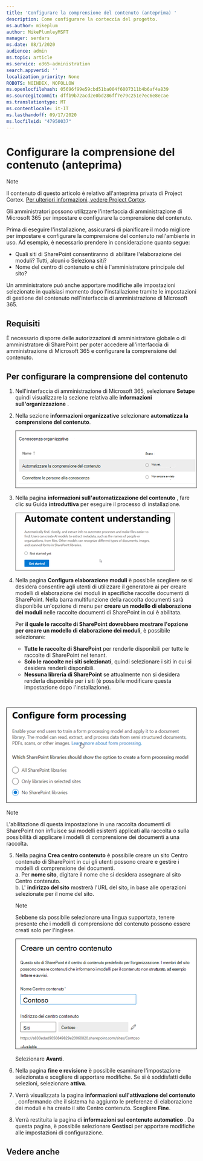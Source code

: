 ```yaml
---
title: 'Configurare la comprensione del contenuto (anteprima) '
description: Come configurare la corteccia del progetto.
ms.author: mikeplum
author: MikePlumleyMSFT
manager: serdars
ms.date: 08/1/2020
audience: admin
ms.topic: article
ms.service: o365-administration
search.appverid: ''
localization_priority: None
ROBOTS: NOINDEX, NOFOLLOW
ms.openlocfilehash: 05696f99e59cbd51ba004f6007311b4b6af4a839
ms.sourcegitcommit: dffb9b72acd2e0bd286ff7e79c251e7ec6e8ecae
ms.translationtype: MT
ms.contentlocale: it-IT
ms.lasthandoff: 09/17/2020
ms.locfileid: "47950037"
---
```

# <a name="set-up-content-understanding-preview"></a>Configurare la comprensione del contenuto (anteprima)

> [!Note] 
> Il contenuto di questo articolo è relativo all'anteprima privata di Project Cortex. [Per ulteriori informazioni, vedere Project Cortex](https://aka.ms/projectcortex).

Gli amministratori possono utilizzare l'interfaccia di amministrazione di Microsoft 365 per impostare e configurare la comprensione del contenuto. 

Prima di eseguire l'installazione, assicurarsi di pianificare il modo migliore per impostare e configurare la comprensione del contenuto nell'ambiente in uso. Ad esempio, è necessario prendere in considerazione quanto segue:
- Quali siti di SharePoint consentiranno di abilitare l'elaborazione dei moduli? Tutti, alcuni o Seleziona siti?
- Nome del centro di contenuto e chi è l'amministratore principale del sito?

Un amministratore può anche apportare modifiche alle impostazioni selezionate in qualsiasi momento dopo l'installazione tramite le impostazioni di gestione del contenuto nell'interfaccia di amministrazione di Microsoft 365.


## <a name="requirements"></a>Requisiti 
È necessario disporre delle autorizzazioni di amministratore globale o di amministratore di SharePoint per poter accedere all'interfaccia di amministrazione di Microsoft 365 e configurare la comprensione del contenuto.


## <a name="to-set-up-content-understanding"></a>Per configurare la comprensione del contenuto

1. Nell'interfaccia di amministrazione di Microsoft 365, selezionare **Setup**e quindi visualizzare la sezione relativa alle **informazioni sull'organizzazione** .
2. Nella sezione **informazioni organizzative** selezionare **automatizza la comprensione del contenuto**.<br/>

    ![Pagina di configurazione della conoscenza organizzativa](../media/content-understanding/admin-org-knowledge-options.png)</br>

3. Nella pagina **informazioni sull'automatizzazione del contenuto** , fare clic su Guida **introduttiva** per eseguire il processo di installazione.<br/>

    ![Avviare l'installazione](../media/content-understanding/admin-content-understanding-get-started.png)</br>


4. Nella pagina **Configura elaborazione moduli** è possibile scegliere se si desidera consentire agli utenti di utilizzare il generatore ai per creare modelli di elaborazione dei moduli in specifiche raccolte documenti di SharePoint. Nella barra multifunzione della raccolta documenti sarà disponibile un'opzione di menu per **creare un modello di elaborazione dei moduli** nelle raccolte documenti di SharePoint in cui è abilitata.
 
     Per **il quale le raccolte di SharePoint dovrebbero mostrare l'opzione per creare un modello di elaborazione dei moduli**, è possibile selezionare:</br>
    - **Tutte le raccolte di SharePoint** per renderle disponibili per tutte le raccolte di SharePoint nel tenant.</br>
    - **Solo le raccolte nei siti selezionati**, quindi selezionare i siti in cui si desidera renderli disponibili.</br>
    - **Nessuna libreria di SharePoint** se attualmente non si desidera renderla disponibile per i siti (è possibile modificare questa impostazione dopo l'installazione).
</br>

   ![Configurare l'elaborazione dei moduli](../media/content-understanding/admin-configforms.png)
</br>

   > [!Note]
   > L'abilitazione di questa impostazione in una raccolta documenti di SharePoint non influisce sui modelli esistenti applicati alla raccolta o sulla possibilità di applicare i modelli di comprensione dei documenti a una raccolta. 

    
5. Nella pagina **Crea centro contenuto** è possibile creare un sito Centro contenuto di SharePoint in cui gli utenti possono creare e gestire i modelli di comprensione dei documenti. </br>
    a. Per **nome sito**, digitare il nome che si desidera assegnare al sito Centro contenuto.</br>
    b. L' **indirizzo del sito** mostrerà l'URL del sito, in base alle operazioni selezionate per il nome del sito.</br>

    > [!Note] 
    > Sebbene sia possibile selezionare una lingua supportata, tenere presente che i modelli di comprensione del contenuto possono essere creati solo per l'inglese.</br>

      ![Creare centro contenuto](../media/content-understanding/admin-cu-create-cc.png)</br>


    Selezionare **Avanti**.
6. Nella pagina **fine e revisione** è possibile esaminare l'impostazione selezionata e scegliere di apportare modifiche. Se si è soddisfatti delle selezioni, selezionare **attiva**.



7. Verrà visualizzata la pagina **informazioni sull'attivazione del contenuto** , confermando che il sistema ha aggiunto le preferenze di elaborazione dei moduli e ha creato il sito Centro contenuto. Scegliere **Fine**.

8. Verrà restituita la pagina di **informazioni sul contenuto automatico** . Da questa pagina, è possibile selezionare **Gestisci** per apportare modifiche alle impostazioni di configurazione. 

## <a name="see-also"></a>Vedere anche



  






